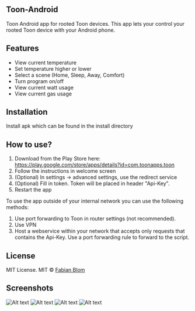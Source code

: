 ﻿## Toon-Android
Toon Android app for rooted Toon devices. This app lets your control your rooted Toon device with your Android phone.

## Features
- View current temperature
- Set temperature higher or lower
- Select a scene (Home, Sleep, Away, Comfort)
- Turn program on/off
- View current watt usage
- View current gas usage

## Installation
Install apk which can be found in the install directory

## How to use?
1. Download from the Play Store here: https://play.google.com/store/apps/details?id=com.toonapps.toon
2. Follow the instructions in welcome screen
3. (Optional) In settings -> advanced settings, use the redirect service
4. (Optional) Fill in token. Token will be placed in header "Api-Key".
5. Restart the app

To use the app outside of your internal network you can use the following methods:
1. Use port forwarding to Toon in router settings (not recommended).
2. Use VPN
3. Host a webservice within your network that accepts only requests that contains the Api-Key. Use a port forwarding rule to forward to the script.

## License
MIT License. 
MIT © [Fabian Blom]()

## Screenshots
![Alt text](/screenshots/screenshot_welcome1.png?raw=true "Welcome")
![Alt text](/screenshots/screenshot_welcome2.png?raw=true "Welcome")
![Alt text](/screenshots/screenshot_controls1.png?raw=true "Controls")
![Alt text](/screenshots/screenshot_settings1.png?raw=true "Settings")
